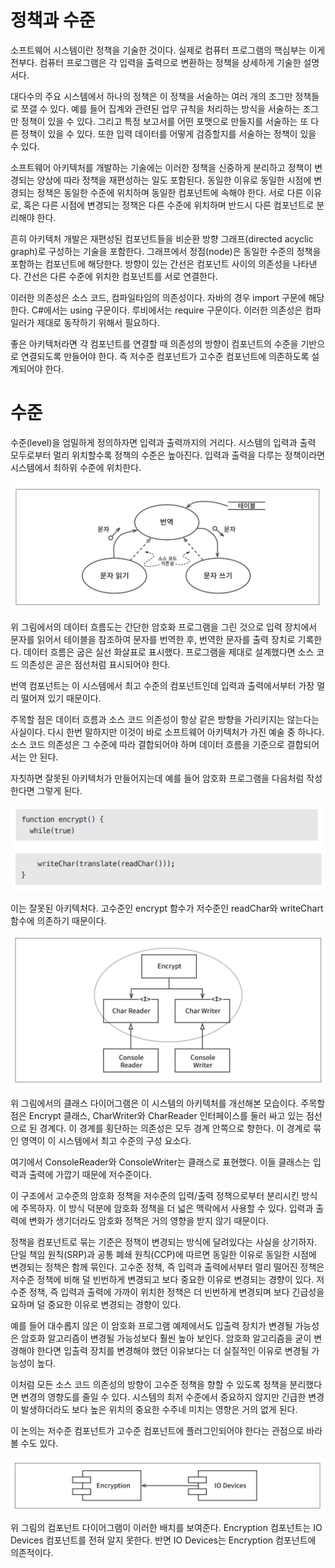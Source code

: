 # **정책과 수준**  
소프트웨어 시스템이란 정책을 기술한 것이다. 실제로 컴퓨터 프로그램의 핵심부는 이게 전부다. 컴퓨터 프로그램은 각 입력을 출력으로 변환하는 정책을 
상세하게 기술한 설명서다.  
  
대다수의 주요 시스템에서 하나의 정책은 이 정책을 서술하는 여러 개의 조그만 정책들로 쪼갤 수 있다. 예를 들어 집계와 관련된 업무 규칙을 처리하는 
방식을 서술하는 조그만 정책이 있을 수 있다. 그리고 특정 보고서를 어떤 포맷으로 만들지를 서술하는 또 다른 정책이 있을 수 있다. 또한 입력 데이터를 
어떻게 검증할지를 서술하는 정책이 있을 수 있다.  
  
소프트웨어 아키텍처를 개발하는 기술에는 이러한 정책을 신중하게 분리하고 정책이 변경되는 양상에 따라 정책을 재편성하는 일도 포함된다. 동일한 
이유로 동일한 시점에 변경되는 정책은 동일한 수준에 위치하며 동일한 컴포넌트에 속해야 한다. 서로 다른 이유로, 혹은 다른 시점에 변경되는 정책은 
다른 수준에 위치하며 반드시 다른 컴포넌트로 분리해야 한다.  
  
흔히 아키텍처 개발은 재편성된 컴포넌트들을 비순환 방향 그래프(directed acyclic graph)로 구성하는 기술을 포함한다. 그래프에서 정점(node)은 
동일한 수준의 정책을 포함하는 컴포넌트에 해당한다. 방향이 있는 간선은 컴포넌트 사이의 의존성을 나타낸다. 간선은 다른 수준에 위치한 컴포넌트를 서로 
연결한다.  
  
이러한 의존성은 소스 코드, 컴파일타임의 의존성이다. 자바의 경우 import 구문에 해당한다. C#에서는 using 구문이다. 루비에서는 require 구문이다. 
이러한 의존성은 컴파일러가 제대로 동작하기 위해서 필요하다.  
  
좋은 아키텍처라면 각 컴포넌트를 연결할 때 의존성의 방향이 컴포넌트의 수준을 기반으로 연결되도록 만들어야 한다. 즉 저수준 컴포넌트가 고수준 컴포넌트에 
의존하도록 설계되어야 한다.  
  
# **수준**  
수준(level)을 엄밀하게 정의하자면 입력과 출력까지의 거리다. 시스템의 입력과 출력 모두로부터 멀리 위치할수록 정책의 수준은 높아진다. 입력과 
출력을 다루는 정책이라면 시스템에서 최하위 수준에 위치한다.  
  
![img.png](image/img.png)  
  
위 그림에서의 데이터 흐름도는 간단한 암호화 프로그램을 그린 것으로 입력 장치에서 문자를 읽어서 테이블을 참조하여 문자를 번역한 후, 번역한 문자를 
출력 장치로 기록한다. 데이터 흐름은 굽은 실선 화살표로 표시했다. 프로그램을 제대로 설계했다면 소스 코드 의존성은 곧은 점선처럼 표시되어야 한다.  
  
번역 컴포넌트는 이 시스템에서 최고 수준의 컴포넌트인데 입력과 출력에서부터 가장 멀리 떨어져 있기 때문이다.  
  
주목할 점은 데이터 흐름과 소스 코드 의존성이 항상 같은 방향을 가리키지는 않는다는 사실이다. 다시 한번 말하지만 이것이 바로 소프트웨어 아키텍처가 
가진 예술 중 하나다. 소스 코드 의존성은 그 수준에 따라 결합되어야 하며 데이터 흐름을 기준으로 결합되어서는 안 된다.  
  
자칫하면 잘못된 아키텍처가 만들어지는데 예를 들어 암호화 프로그램을 다음처럼 작성한다면 그렇게 된다.  
  
![img.png](image/img2.png)  
![img.png](image/img3.png)  
  
이는 잘못된 아키텍처다. 고수준인 encrypt 함수가 저수준인 readChar와 writeChart 함수에 의존하기 때문이다.  
  
![img.png](image/img4.png)  
  
위 그림에서의 클래스 다이어그램은 이 시스템의 아키텍처를 개선해본 모습이다. 주목할 점은 Encrypt 클래스, CharWriter와 CharReader 인터페이스를 
둘러 싸고 있는 점선으로 된 경계다. 이 경계를 횡단하는 의존성은 모두 경계 안쪽으로 향한다. 이 경계로 묶인 영역이 이 시스템에서 최고 수준의 구성
요소다.  
  
여기에서 ConsoleReader와 ConsoleWriter는 클래스로 표현했다. 이들 클래스는 입력과 출력에 가깝기 때문에 저수준이다.  
  
이 구조에서 고수준의 암호화 정책을 저수준의 입력/출력 정책으로부터 분리시킨 방식에 주목하자. 이 방식 덕분에 암호화 정책을 더 넓은 맥락에서 사용할 
수 있다. 입력과 출력에 변화가 생기더라도 암호화 정책은 거의 영향을 받지 않기 때문이다.  
  
정책을 컴포넌트로 묶는 기준은 정책이 변경되는 방식에 달려있다는 사실을 상기하자. 단일 책임 원칙(SRP)과 공통 폐쇄 원칙(CCP)에 따르면 동일한 
이유로 동일한 시점에 변경되는 정책은 함께 묶인다. 고수준 정책, 즉 입력과 출력에서부터 멀리 떨어진 정책은 저수준 정책에 비해 덜 빈번하게 변경되고 
보다 중요한 이유로 변경되는 경향이 있다. 저수준 정책, 즉 입력과 출력에 가까이 위치한 정책은 더 빈번하게 변경되며 보다 긴급성을 요하며 덜 중요한 이유로 
변경되는 경향이 있다.  
  
예를 들어 대수롭지 않은 이 암호화 프로그램 예제에서도 입출력 장치가 변경될 가능성은 암호화 알고리즘이 변경될 가능성보다 훨씬 높아 보인다. 암호화 
알고리즘을 굳이 변경해야 한다면 입출력 장치를 변경해야 했던 이유보다는 더 실질적인 이유로 변경될 가능성이 높다.  
  
이처럼 모든 소스 코드 의존성의 방향이 고수준 정책을 향할 수 있도록 정책을 분리했다면 변경의 영향도를 줄일 수 있다. 시스템의 최저 수준에서 중요하지 
않지만 긴급한 변경이 발생하더라도 보다 높은 위치의 중요한 수주네 미치는 영향은 거의 없게 된다.  
  
이 논의는 저수준 컴포넌트가 고수준 컴포넌트에 플러그인되어야 한다는 관점으로 바라볼 수도 있다.  
  
![img.png](image/img5.png)  
  
위 그림의 컴포넌트 다이어그램이 이러한 배치를 보여준다. Encryption 컴포넌트는 IO Devices 컴포넌트를 전혀 알지 못한다. 반면 IO Devices는 
Encryption 컴포넌트에 의존적이다.  
  
